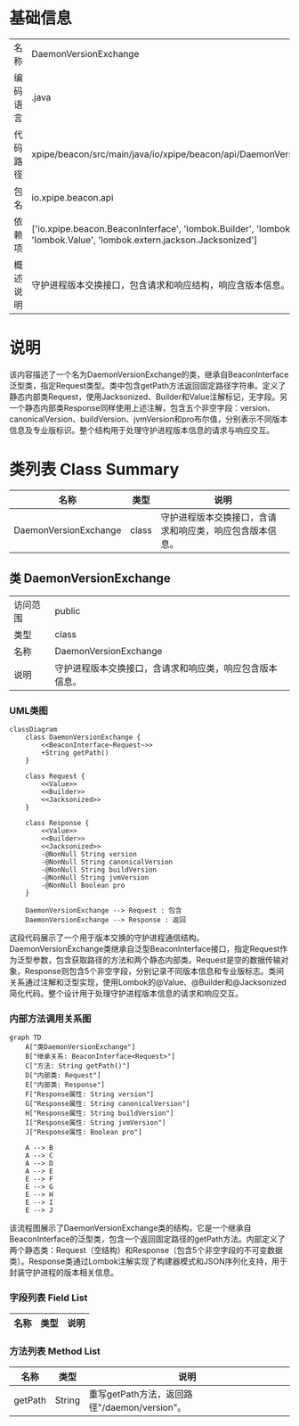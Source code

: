 # 基础信息

|      |      |
|------|------|
| 名称 | DaemonVersionExchange |
| 编码语言 | .java |
| 代码路径 | xpipe/beacon/src/main/java/io/xpipe/beacon/api/DaemonVersionExchange.java |
| 包名 | io.xpipe.beacon.api |
| 依赖项 | ['io.xpipe.beacon.BeaconInterface', 'lombok.Builder', 'lombok.NonNull', 'lombok.Value', 'lombok.extern.jackson.Jacksonized'] |
| 概述说明 | 守护进程版本交换接口，包含请求和响应结构，响应含版本信息。 |

# 说明

该内容描述了一个名为DaemonVersionExchange的类，继承自BeaconInterface泛型类，指定Request类型。类中包含getPath方法返回固定路径字符串。定义了静态内部类Request，使用Jacksonized、Builder和Value注解标记，无字段。另一个静态内部类Response同样使用上述注解，包含五个非空字段：version、canonicalVersion、buildVersion、jvmVersion和pro布尔值，分别表示不同版本信息及专业版标识。整个结构用于处理守护进程版本信息的请求与响应交互。

# 类列表 Class Summary

| 名称   | 类型  | 说明 |
|-------|------|-------------|
| DaemonVersionExchange | class | 守护进程版本交换接口，含请求和响应类，响应包含版本信息。 |



## 类 DaemonVersionExchange

|      |      |
|------|------|
| 访问范围 | public |
| 类型 | class |
| 名称 | DaemonVersionExchange |
| 说明 | 守护进程版本交换接口，含请求和响应类，响应包含版本信息。 |


### UML类图

```mermaid
classDiagram
    class DaemonVersionExchange {
        <<BeaconInterface~Request~>>
        +String getPath()
    }
    
    class Request {
        <<Value>>
        <<Builder>>
        <<Jacksonized>>
    }
    
    class Response {
        <<Value>>
        <<Builder>>
        <<Jacksonized>>
        -@NonNull String version
        -@NonNull String canonicalVersion
        -@NonNull String buildVersion
        -@NonNull String jvmVersion
        -@NonNull Boolean pro
    }
    
    DaemonVersionExchange --> Request : 包含
    DaemonVersionExchange --> Response : 返回
```

这段代码展示了一个用于版本交换的守护进程通信结构。DaemonVersionExchange类继承自泛型BeaconInterface接口，指定Request作为泛型参数，包含获取路径的方法和两个静态内部类。Request是空的数据传输对象，Response则包含5个非空字段，分别记录不同版本信息和专业版标志。类间关系通过注解和泛型实现，使用Lombok的@Value、@Builder和@Jacksonized简化代码。整个设计用于处理守护进程版本信息的请求和响应交互。


### 内部方法调用关系图

```mermaid
graph TD
    A["类DaemonVersionExchange"]
    B["继承关系: BeaconInterface<Request>"]
    C["方法: String getPath()"]
    D["内部类: Request"]
    E["内部类: Response"]
    F["Response属性: String version"]
    G["Response属性: String canonicalVersion"]
    H["Response属性: String buildVersion"]
    I["Response属性: String jvmVersion"]
    J["Response属性: Boolean pro"]

    A --> B
    A --> C
    A --> D
    A --> E
    E --> F
    E --> G
    E --> H
    E --> I
    E --> J
```

该流程图展示了DaemonVersionExchange类的结构，它是一个继承自BeaconInterface的泛型类，包含一个返回固定路径的getPath方法。内部定义了两个静态类：Request（空结构）和Response（包含5个非空字段的不可变数据类）。Response类通过Lombok注解实现了构建器模式和JSON序列化支持，用于封装守护进程的版本相关信息。

### 字段列表 Field List

| 名称  | 类型  | 说明 |
|-------|-------|------|

### 方法列表 Method List

| 名称  | 类型  | 说明 |
|-------|-------|------|
| getPath | String | 重写getPath方法，返回路径"/daemon/version"。 |




